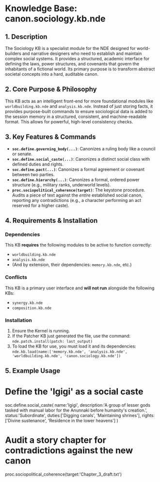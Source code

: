 # Knowledge Base: canon.sociology.kb.nde

## 1. Description

The Sociology KB is a specialist module for the NDE designed for world-builders and narrative designers who need to establish and maintain complex social systems. It provides a structured, academic interface for defining the laws, power structures, and covenants that govern the inhabitants of a fictional world. Its primary purpose is to transform abstract societal concepts into a hard, auditable canon.

## 2. Core Purpose & Philosophy

This KB acts as an intelligent front-end for more foundational modules like `worldbuilding.kb.nde` and `analysis.kb.nde`. Instead of just storing facts, it provides purpose-built commands to ensure sociological data is added to the session memory in a structured, consistent, and machine-readable format. This allows for powerful, high-level consistency checks.

## 3. Key Features & Commands

-   **`soc.define.governing_body(...)`**: Canonizes a ruling body like a council or senate.
-   **`soc.define.social_caste(...)`**: Canonizes a distinct social class with defined duties and rights.
-   **`soc.define.pact(...)`**: Canonizes a formal agreement or covenant between two parties.
-   **`soc.define.hierarchy(...)`**: Canonizes a formal, ordered power structure (e.g., military ranks, underworld levels).
-   **`proc.sociopolitical_coherence(target)`**: The keystone procedure. Audits a piece of text against the *entire* established social canon, reporting any contradictions (e.g., a character performing an act reserved for a higher caste).

## 4. Requirements & Installation

### Dependencies
This KB **requires** the following modules to be active to function correctly:
-   `worldbuilding.kb.nde`
-   `analysis.kb.nde`
-   (And by extension, their dependencies: `memory.kb.nde`, etc.)

### Conflicts
This KB is a primary user interface and **will not run** alongside the following KBs:
-   `synergy.kb.nde`
-   `composition.kb.nde`

### Installation
1. Ensure the Kernel is running.
2. If the Patcher KB just generated the file, use the command: `nde.patch.install(patch: last_output)`
3. To load the KB for use, you must load it and its dependencies:
   `nde.kb.load(name:['memory.kb.nde', 'analysis.kb.nde', 'worldbuilding.kb.nde', 'canon.sociology.kb.nde'])`

## 5. Example Usage

# Define the 'Igigi' as a social caste
soc.define.social_caste(
  name:'Igigi', 
  description:'A group of lesser gods tasked with manual labor for the Anunnaki before humanity's creation.',
  status:'Subordinate',
  duties:['Digging canals', 'Maintaining shrines'],
  rights:['Divine sustenance', 'Residence in the lower heavens']
)

# Audit a story chapter for contradictions against the new canon
proc.sociopolitical_coherence(target:'Chapter_3_draft.txt')
